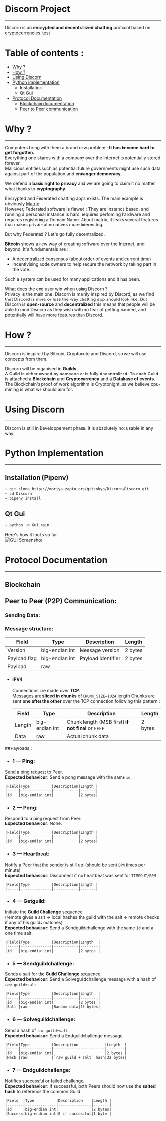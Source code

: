 # Discorn Project
-----------------
Discorn is an **encrypted and decentralized chatting** protocol based on cryptocurrencies. test

# Table of contents :
* [Why ?](#Why)
* [How ?](#How)
* [Using Discorn](#Using)
* [Python implementation](#PyImplementation)
    * Installation
    * Qt Gui
* [Protocol Documentation](#protocol-doc)
    * [Blockchain documentation](#blockchain-doc)
    * [Peer to Peer communication](#P2P-doc)

# Why ? <a name="user-content-Why"></a>
-------
Computers bring with them a brand new problem : **It has become hard to get forgotten.**  
Everything one shares with a company over the internet is potentially stored forever.  
Malicious entities such as potential future governments might use such data against part of the population and **endanger democracy**.

We defend a **basic right to privacy** and we are going to claim it no matter what thanks to **cryptography**.

Encrypted and Federated chatting apps exists. The main example is obviously [Matrix](https://matrix.org/)  
However, Federated software is flawed : They are instance based, and running a personnal instance is hard, requires perfoming hardware and requires registering a Domain Name.
About matrix, it leaks several features that makes private alternatives more interesting.

But why Federated ? Let's go fully decentralized.  

**Bitcoin** shows a new way of creating software over the Internet, and beyond.
It's fundamentals are :

* A decentralized consensus (about order of events and current time)
* Incentivising node owners to help secure the network by taking part in the vote.

Such a system can be used for many applications and it has been.

What does the end user win when using Discorn ?  
Privacy is the main one.
Discorn is mainly inspired by Discord, as we find that Discord is more or less the way chatting app should look like.
But Discorn is **open-source** and **decentralized** this means that people will be able to mod Discorn as they wish with no fear of getting banned, and potentially will have more features than Discord.

# How ? <a name="user-content-How"></a>
-------
Discorn is inspired by Bitcoin, Cryptonote and Discord, so we will use concepts from them.

Discorn will be organised in **Guilds**.  
A Guild is either owned by someone or is fully decentralized.
To each Guild is attached a **Blockchain** and **Cryptocurrency** and a **Database of events**.
The Blockchain's proof of work algorithm is Cryptonight, as we believe cpu-mining is what we should aim for.


# Using Discorn <a name="user-content-Using"></a>
---------------
Discorn is still in Developpement phase. It is absolutely not usable in any way.

# Python Implementation <a name="user-content-PyImplementation"></a>
----------------------

## Installation (Pipenv)

``` bash
~ git clone https://moriya.zapto.org/gitsokyo/Discorn/Discorn.git
~ cd Discorn
~ pipenv install
```

## Qt Gui
``` bash
~ python -m Gui.main
```

Here's how it looks so far.  
![GUI Screenshot](MD-Assets/Wallet.png)


# Protocol Documentation <a name="user-content-protocol-doc"></a>
------------------------

## Blockchain <a name="user-content-blockchain-doc"></a>

## Peer to Peer (P2P) Communication: <a name="user-content-P2P-doc"></a>


### Sending Data:
### Message structure:

|Field       |Type          |Description       |Length |
|------------|--------------|------------------|-------|
|Version     |big-endian int|Message version   |2 bytes|
|Payload flag|big-endian int|Payload identifier|2 bytes|
|Payload     |raw           |                  |       |

- #### IPV4
    Connections are made over **TCP**.  
    Messages are **sliced in chunks** of `CHUNK_SIZE=1024` length
    Chunks are sent **one after the other** over the TCP connection following this pattern :

    |Field |Type          |Description                                        |Length |
    |------|--------------|---------------------------------------------------|-------|
    |Length|big-endian int|Chunk length (MSB first) **if not final** or `FFFF`|2 bytes|
    |Data  |raw           |Actual chunk data                                  |       |




##Payloads :

* ### 1 — Ping:
 Send a ping request to Peer.  
 **Expected behaviour**: Send a pong message with the same `id`.

    |Field|Type          |Description|Length |
    |-----|--------------|-----------|-------|
    |id   |big-endian int|           |2 bytes|

* ### 2 — Pong:
 Respond to a ping request from Peer.  
 **Expected behaviour**: None.

    |Field|Type          |Description|Length |
    |-----|--------------|-----------|-------|
    |id   |big-endian int|           |2 bytes|

* ### 3 — Heartbeat:
 Notify a Peer that the sender is still up. (should be sent `BPM` times per minute)  
 **Expected behaviour**: Disconnect if no heartbeat was sent for `TIMEOUT/BPM`

    |Field|Type          |Description|Length |
    |-----|--------------|-----------|-------|

* ### 4 — Getguild:
 Initiate the **Guild Challenge** sequence.  
 (remote gives a salt &rarr;
 local hashes the guild with the salt &rarr;
 remote checks if any of his guilds matches)  
 **Expected behaviour**: Send a Sendguildchallenge with the same `id` and a one time salt.

    |Field|Type          |Description|Length  |
    |-----|--------------|-----------|--------|
    |id   |big-endian int|           |2 bytes |

* ### 5 — Sendguildchallenge:
 Sends a salt for the **Guild Challenge** sequence  
 **Expected behaviour**: Send a Solveguildchallenge message with a hash of `raw guild+salt`.

    |Field|Type          |Description|Length  |
    |-----|--------------|-----------|--------|
    |id   |big-endian int|           |2 bytes |
    |Salt |raw           |Random data|16 bytes|

* ### 6 — Solveguildchallenge:
 Send a hash of `raw guild+salt`  
 **Expected behaviour**: Send a Endguildchallenge message

    |Field|Type          |Description            |Length  |
    |-----|--------------|-----------------------|--------|
    |id   |big-endian int|                       |2 bytes |
    |Hash |raw           |`raw guild + salt` hash|32 bytes|
 
* ### 7 — Endguildchallenge:
 Notifies successful or failed challenge.  
 **Expected behaviour**: if successful, both Peers should now use the **salted hash** to reference the common Guild.

    |Field  |Type          |Description    |Length |
    |-------|--------------|---------------|-------|
    |id     |big-endian int|               |2 bytes|
    |Success|big-endian int|0 if successful|1 byte |

